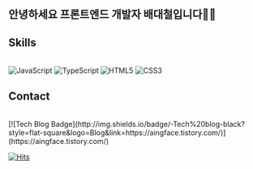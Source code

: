 ## 안녕하세요 프론트엔드 개발자 배대철입니다👋👋


## Skills
<br/>
<img alt="JavaScript" src ="https://img.shields.io/badge/JavaScript-F7DF1E.svg?&style=flat-square&logo=JavaScript&logoColor=white"/> 
<img alt="TypeScript" src ="https://img.shields.io/badge/JavaScript-3178C6.svg?&style=flat-square&logo=TypeScript&logoColor=white"/>
<img alt="HTML5" src ="https://img.shields.io/badge/JavaScript-E34F26.svg?&style=flat-square&logo=HTML5&logoColor=white"/>
<img alt="CSS3" src ="https://img.shields.io/badge/CSS3-1572B6.svg?&style=flat-square&logo=CSS3&logoColor=white"/>
<br/>





## Contact
<br/>
[![Tech Blog Badge](http://img.shields.io/badge/-Tech%20blog-black?style=flat-square&logo=Blog&link=https://aingface.tistory.com/)](https://aingface.tistory.com/)










[![Hits](https://hits.seeyoufarm.com/api/count/incr/badge.svg?url=https%3A%2F%2Fgithub.com%2Faingface&count_bg=%2379C83D&title_bg=%23555555&icon=&icon_color=%23E7E7E7&title=hits&edge_flat=false)](https://hits.seeyoufarm.com)                  


